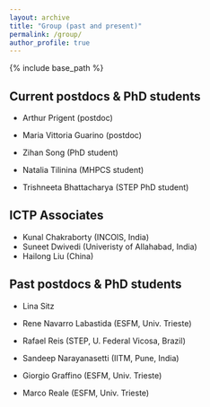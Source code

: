 ```yaml
---
layout: archive
title: "Group (past and present)"
permalink: /group/
author_profile: true
---
```


{% include base_path %}

## Current postdocs & PhD students

* Arthur Prigent (postdoc)

* Maria Vittoria Guarino (postdoc)

* Zihan Song (PhD student)

* Natalia Tilinina (MHPCS student)

* Trishneeta Bhattacharya (STEP PhD student)

## ICTP Associates

* Kunal Chakraborty (INCOIS, India)
* Suneet Dwivedi (Univeristy of Allahabad, India)
* Hailong Liu (China)

## Past postdocs & PhD students

* Lina Sitz

* Rene Navarro Labastida (ESFM, Univ. Trieste)
* Rafael Reis (STEP, U. Federal Vicosa, Brazil)
* Sandeep Narayanasetti (IITM, Pune, India)
* Giorgio Graffino (ESFM, Univ. Trieste)
* Marco Reale (ESFM, Univ. Trieste)

